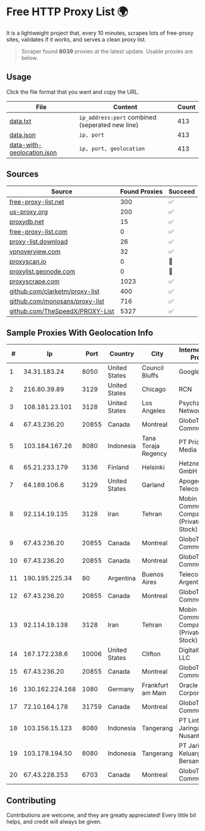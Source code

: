 
# Free HTTP Proxy List 🌍

It is a lightweight project that, every 10 minutes, scrapes lots of free-proxy sites, validates if it works, and serves a clean proxy list.


> Scraper found **8039** proxies at the latest update. Usable proxies are below.

## Usage

Click the file format that you want and copy the URL.


|File|Content|Count|
|----|-------|-----|
|[data.txt](https://raw.githubusercontent.com/themiralay/Proxy-List-World/master/data.txt)|`ip_address:port` combined (seperated new line)|413|
|[data.json](https://raw.githubusercontent.com/themiralay/Proxy-List-World/master/data.json)|`ip, port`|413|
|[data-with-geolocation.json](https://raw.githubusercontent.com/themiralay/Proxy-List-World/master/data-with-geolocation.json)|`ip, port, geolocation`|413|

## Sources

|Source|Found Proxies|Succeed|
|------|-------------|-------|
|[free-proxy-list.net](https://free-proxy-list.net)|300|✅|
|[us-proxy.org](https://www.us-proxy.org)|200|✅|
|[proxydb.net](http://proxydb.net)|15|✅|
|[free-proxy-list.com](https://free-proxy-list.com/?page=&port=&type%5B%5D=http&type%5B%5D=https&up_time=0&search=Search)|0|✅|
|[proxy-list.download](https://www.proxy-list.download/HTTP)|26|✅|
|[vpnoverview.com](https://vpnoverview.com/privacy/anonymous-browsing/free-proxy-servers)|32|✅|
|[proxyscan.io](https://www.proxyscan.io)|0|🚫|
|[proxylist.geonode.com](https://proxylist.geonode.com/api/proxy-list?limit=300&page=1&sort_by=lastChecked&sort_type=desc&protocols=http,https)|0|🚫|
|[proxyscrape.com](https://api.proxyscrape.com/v2/?request=displayproxies&protocol=http&timeout=10000&country=all&ssl=all&anonymity=all)|1023|✅|
|[github.com/clarketm/proxy-list](https://raw.githubusercontent.com/clarketm/proxy-list/master/proxy-list-raw.txt)|400|✅|
|[github.com/monosans/proxy-list](https://raw.githubusercontent.com/monosans/proxy-list/main/proxies/http.txt)|716|✅|
|[github.com/TheSpeedX/PROXY-List](https://raw.githubusercontent.com/TheSpeedX/PROXY-List/master/http.txt)|5327|✅|


## Sample Proxies With Geolocation Info

|#|Ip|Port|Country|City|Internet Service Provider|
|-|--|----|-------|----|-------------------------|
|1|34.31.183.24|8050|United States|Council Bluffs|Google LLC|
|2|216.80.39.89|3129|United States|Chicago|RCN|
|3|108.181.23.101|3128|United States|Los Angeles|Psychz Networks|
|4|67.43.236.20|20855|Canada|Montreal|GloboTech Communications|
|5|103.184.167.26|8080|Indonesia|Tana Toraja Regency|PT Pricom Media Solusi|
|6|65.21.233.179|3136|Finland|Helsinki|Hetzner Online GmbH|
|7|64.189.106.6|3129|United States|Garland|Apogee Telecom Inc.|
|8|92.114.19.135|3128|Iran|Tehran|Mobin Net Communication Company (Private Joint Stock)|
|9|67.43.236.20|20855|Canada|Montreal|GloboTech Communications|
|10|67.43.236.20|20855|Canada|Montreal|GloboTech Communications|
|11|190.195.225.34|80|Argentina|Buenos Aires|Telecom Argentina S.A.|
|12|67.43.236.20|20855|Canada|Montreal|GloboTech Communications|
|13|92.114.19.138|3128|Iran|Tehran|Mobin Net Communication Company (Private Joint Stock)|
|14|167.172.238.6|10006|United States|Clifton|DigitalOcean, LLC|
|15|67.43.236.20|20855|Canada|Montreal|GloboTech Communications|
|16|130.162.224.168|1080|Germany|Frankfurt am Main|Oracle Corporation|
|17|72.10.164.178|31759|Canada|Montreal|GloboTech Communications|
|18|103.156.15.123|8080|Indonesia|Tangerang|PT Lintas Jaringan Nusantara|
|19|103.178.194.50|8080|Indonesia|Tangerang|PT Jaringan Keluarga Bersama|
|20|67.43.228.253|6703|Canada|Montreal|GloboTech Communications|



## Contributing

Contributions are welcome, and they are greatly appreciated! Every
little bit helps, and credit will always be given.

